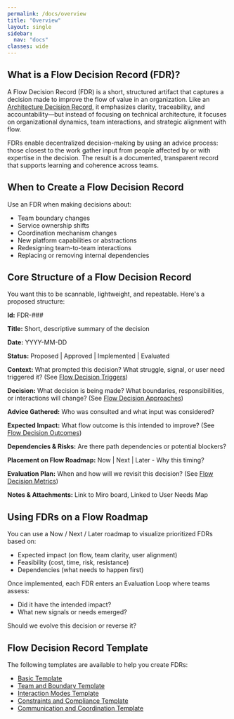 ```yaml
---
permalink: /docs/overview
title: "Overview"
layout: single
sidebar:
  nav: "docs"
classes: wide
---
```


## What is a Flow Decision Record (FDR)?

A Flow Decision Record (FDR) is a short, structured artifact that captures a decision made to improve the flow of value in an organization. Like an [Architecture Decision Record](https://adr.github.io/), it emphasizes clarity, traceability, and accountability—but instead of focusing on technical architecture, it focuses on organizational dynamics, team interactions, and strategic alignment with flow.

FDRs enable decentralized decision-making by using an advice process: those closest to the work gather input from people affected by or with expertise in the decision. The result is a documented, transparent record that supports learning and coherence across teams.

## When to Create a Flow Decision Record

Use an FDR when making decisions about:

- Team boundary changes
- Service ownership shifts
- Coordination mechanism changes
- New platform capabilities or abstractions
- Redesigning team-to-team interactions
- Replacing or removing internal dependencies

## Core Structure of a Flow Decision Record

You want this to be scannable, lightweight, and repeatable. Here's a proposed structure:

**Id:** FDR-###

**Title:** Short, descriptive summary of the decision

**Date:** YYYY-MM-DD

**Status:** Proposed \| Approved \| Implemented \| Evaluated

**Context:** What prompted this decision? What struggle, signal, or user need triggered it? (See [Flow Decision Triggers](/docs/flow-decision-triggers))

**Decision:** What decision is being made? What boundaries, responsibilities, or interactions will change? (See [Flow Decision Approaches](/docs/flow-decision-approaches))

**Advice Gathered:** Who was consulted and what input was considered?

**Expected Impact:** What flow outcome is this intended to improve? (See [Flow Decision Outcomes](/docs/flow-decision-outcomes))

**Dependencies & Risks:** Are there path dependencies or potential blockers?

**Placement on Flow Roadmap:** Now \| Next \| Later - Why this timing?

**Evaluation Plan:** When and how will we revisit this decision? (See [Flow Decision Metrics](/docs/flow-decision-metrics))

**Notes & Attachments:** Link to Miro board, Linked to User Needs Map

## Using FDRs on a Flow Roadmap

You can use a Now / Next / Later roadmap to visualize prioritized FDRs based on:

- Expected impact (on flow, team clarity, user alignment)
- Feasibility (cost, time, risk, resistance)
- Dependencies (what needs to happen first)

Once implemented, each FDR enters an Evaluation Loop where teams assess:

- Did it have the intended impact?
- What new signals or needs emerged?

Should we evolve this decision or reverse it?

## Flow Decision Record Template

The following templates are available to help you create FDRs:

- [Basic Template](/docs/templates/FDR-template)
- [Team and Boundary Template](/docs/templates/FDR-template-team-and-boundary)
- [Interaction Modes Template](/docs/templates/FDR-template-interaction-modes)
- [Constraints and Compliance Template](/docs/templates/FDR-template-constraints-and-compliance)
- [Communication and Coordination Template](/docs/templates/FDR-template-communication-and-coordination)
